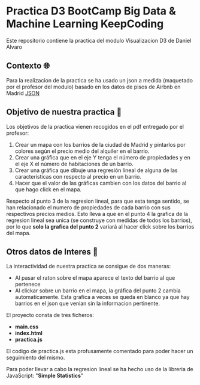 # Practica D3 BootCamp Big Data & Machine Learning KeepCoding
Este repositorio contiene la practica del modulo Visualizacion D3 de Daniel Alvaro 


## Contexto 🌐

Para la realizacion de la practica se ha usado un json a medida (maquetado por el profesor del modulo) basado en los datos de pisos de Airbnb en Madrid
[JSON](https://gist.githubusercontent.com/miguepiscy/2d431ec3bc101ef62ff8ddd0e476177f/raw/d9f3a11cfa08154c36623c1bf01537bb7b022491/practica.json)

## Objetivo de nuestra practica 🎯
Los objetivos de la practica vienen recogidos en el pdf entregado por el profesor:

1. Crear un mapa con los barrios de la ciudad de Madrid y pintarlos por colores según el precio medio del alquiler en el barrio.
2. Crear una gráfica que en el eje Y tenga el número de propiedades y en el eje X el número de habitaciones de un barrio.
3. Crear una gráfica que dibuje una regresión lineal de alguna de las características con respecto al precio en un barrio.
4. Hacer que el valor de las gráficas cambien con los datos del barrio al que hago click en el mapa.

Respecto al punto 3 de la regresion lineal, para que esta tenga sentido, se han relacionado el numero de propiedades de cada barrio con sus respectivos precios medios.
Esto lleva a que en el punto 4 la grafica de la regresion lineal sea unica (se construye con medidas de todos los barrios), por lo que **solo la grafica del punto 2** variará al hacer click sobre los barrios del mapa.


## Otros datos de Interes 📑
La interactividad de nuestra practica se consigue de dos maneras:
- Al pasar el raton sobre el mapa aparece el texto del barrio al que pertenece
- Al clickar sobre un barrio en el mapa, la gráfica del punto 2 cambia automaticamente. Esta grafica a veces se queda en blanco ya que hay barrios en el json que venian sin la informacion pertinente.

El proyecto consta de tres ficheros:
- **main.css**
- **index.html**
- **practica.js**

El codigo de practica.js esta profusamente comentado para poder hacer un seguimiento del mismo.

Para poder llevar a cabo la regresion lineal se ha hecho uso de la libreria de JavaScript: "**Simple Statistics**"
